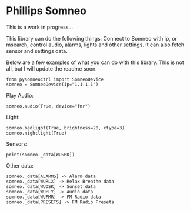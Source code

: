# Phillips Somneo
This is a work in progress...

This library can do the following things:
Connect to Somneo with ip, or msearch, control audio, alarms, lights and other settings.
It can also fetch sensor and settings data.

Below are a few examples of what you can do with this library.
This is not all, but I will update the readme soon.


```
from pysomneoctrl import SomneoDevice
somneo = SomneoDevice(ip="1.1.1.1")
```

Play Audio:
```
somneo.audio(True, device="fmr")
```
Light:
```
somneo.bedlight(True, brightness=20, ctype=3)
somneo.nightlight(True)
```

Sensors:
```
print(somneo._data[WUSRD])
```
Other data:
```
somneo._data[ALARMS] -> Alarm data
somneo._data[WURLX] -> Relax Breathe data
somneo._data[WUDSK] -> Sunset data
somneo._data[WUPLY] -> Audio data
somneo._data[WUFMR] -> FM Radio data
somneo._data[PRESETS] -> FM Radio Presets

```
